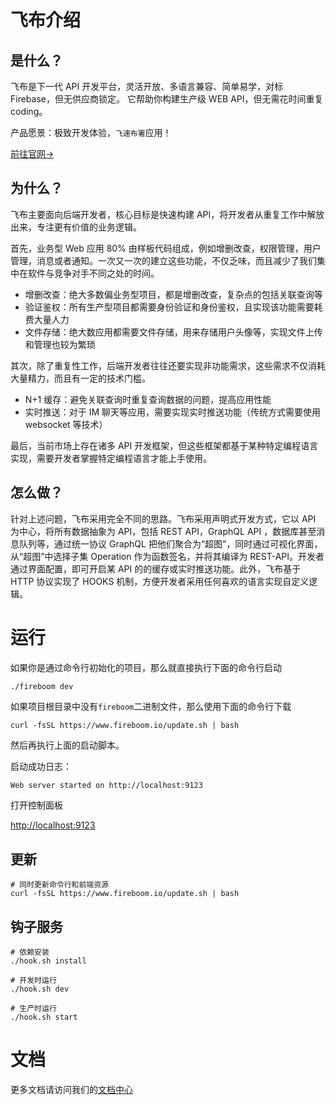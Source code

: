 # 飞布介绍

## 是什么？

飞布是下一代 API 开发平台，灵活开放、多语言兼容、简单易学，对标 Firebase，但无供应商锁定。 它帮助你构建生产级 WEB API，但无需花时间重复 coding。

产品愿景：极致开发体验，`飞速布署`应用！

[前往官网->](https://www.fireboom.io/)

## 为什么？

飞布主要面向后端开发者，核心目标是快速构建 API，将开发者从重复工作中解放出来，专注更有价值的业务逻辑。

首先，业务型 Web 应用 80% 由样板代码组成，例如增删改查，权限管理，用户管理，消息或者通知。一次又一次的建立这些功能，不仅乏味，而且减少了我们集中在软件与竞争对手不同之处的时间。

- 增删改查：绝大多数偏业务型项目，都是增删改查，复杂点的包括关联查询等
- 验证鉴权：所有生产型项目都需要身份验证和身份鉴权，且实现该功能需要耗费大量人力
- 文件存储：绝大数应用都需要文件存储，用来存储用户头像等，实现文件上传和管理也较为繁琐

其次，除了重复性工作，后端开发者往往还要实现非功能需求，这些需求不仅消耗大量精力，而且有一定的技术门槛。

- N+1 缓存：避免关联查询时重复查询数据的问题，提高应用性能
- 实时推送：对于 IM 聊天等应用，需要实现实时推送功能（传统方式需要使用 websocket 等技术）

最后，当前市场上存在诸多 API 开发框架，但这些框架都基于某种特定编程语言实现，需要开发者掌握特定编程语言才能上手使用。

## 怎么做？

针对上述问题，飞布采用完全不同的思路。飞布采用声明式开发方式，它以 API 为中心，将所有数据抽象为 API，包括 REST API，GraphQL API ，数据库甚至消息队列等，通过统一协议 GraphQL 把他们聚合为“超图”，同时通过可视化界面，从“超图”中选择子集 Operation 作为函数签名，并将其编译为 REST-API。开发者通过界面配置，即可开启某 API 的的缓存或实时推送功能。此外，飞布基于 HTTP 协议实现了 HOOKS 机制，方便开发者采用任何喜欢的语言实现自定义逻辑。

# 运行

如果你是通过命令行初始化的项目，那么就直接执行下面的命令行启动

```shell
./fireboom dev
```

如果项目根目录中没有`fireboom`二进制文件，那么使用下面的命令行下载

```shell
curl -fsSL https://www.fireboom.io/update.sh | bash
```

然后再执行上面的启动脚本。

启动成功日志：

```sh
Web server started on http://localhost:9123
```

打开控制面板

[http://localhost:9123](http://localhost:9123)

## 更新

```shell
# 同时更新命令行和前端资源
curl -fsSL https://www.fireboom.io/update.sh | bash
```

## 钩子服务

```shell
# 依赖安装
./hook.sh install

# 开发时运行
./hook.sh dev

# 生产时运行
./hook.sh start
```

# 文档

更多文档请访问我们的[文档中心](https://ansons-organization.gitbook.io/)
